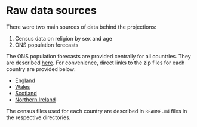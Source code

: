 # Raw data sources
There were two main sources of data behind the projections:
 1. Census data on religion by sex and age
 2. ONS population forecasts

The ONS population forecasts are provided centrally for all countries. They are described [here](https://www.ons.gov.uk/peoplepopulationandcommunity/populationandmigration/populationprojections/datasets/2014basednationalpopulationprojectionstableofcontents). For convenience, direct links to the zip files for each country are provided below:
 - [England](https://www.ons.gov.uk/file?uri=/peoplepopulationandcommunity/populationandmigration/populationprojections/datasets/z3zippedpopulationprojectionsdatafilesengland/2022based/en.zip)
 - [Wales](https://www.ons.gov.uk/file?uri=/peoplepopulationandcommunity/populationandmigration/populationprojections/datasets/z4zippedpopulationprojectionsdatafileswales/2022based/wa.zip)
 - [Scotland](https://www.ons.gov.uk/file?uri=/peoplepopulationandcommunity/populationandmigration/populationprojections/datasets/z5zippedpopulationprojectionsdatafilesscotland/2022based/sc.zip)
 - [Northern Ireland](https://www.ons.gov.uk/file?uri=/peoplepopulationandcommunity/populationandmigration/populationprojections/datasets/z6zippedpopulationprojectionsdatafilesnorthernireland/2022based/ni.zip)

 The census files used for each country are described in `README.md` files in the respective directories.
 